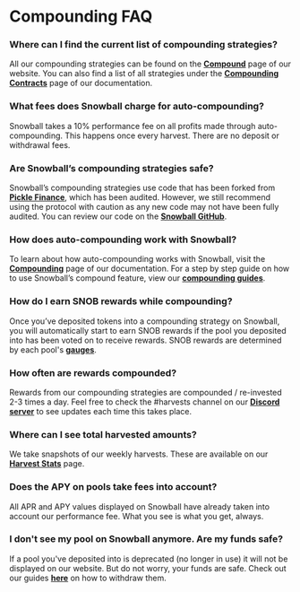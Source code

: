 # Compounding FAQ

### Where can I find the current list of compounding strategies?

All our compounding strategies can be found on the [**Compound**](https://app.snowball.network/compound-and-earn) page of our website. You can also find a list of all strategies under the [**Compounding Contracts**](../smart-contracts/compounding-contracts/) page of our documentation.

### What fees does Snowball charge for auto-compounding?

Snowball takes a 10% performance fee on all profits made through auto-compounding. This happens once every harvest. There are no deposit or withdrawal fees.

### Are Snowball’s compounding strategies safe?

Snowball’s compounding strategies use code that has been forked from [**Pickle Finance**](https://www.pickle.finance), which has been audited. However, we still recommend using the protocol with caution as any new code may not have been fully audited. You can review our code on the [**Snowball GitHub**](https://github.com/Snowball-Finance).

### How does auto-compounding work with Snowball?

To learn about how auto-compounding works with Snowball, visit the [**Compounding**](../../products/compounding.md) page of our documentation. For a step by step guide on how to use Snowball’s compound feature, view our [**compounding guides**](../guides/).

### How do I earn SNOB rewards while compounding?

Once you’ve deposited tokens into a compounding strategy on Snowball, you will automatically start to earn SNOB rewards if the pool you deposited into has been voted on to receive rewards. SNOB rewards are determined by each pool's [**gauges**](../../governance/xsnob/gauges.md).

### How often are rewards compounded?

Rewards from our compounding strategies are compounded / re-invested 2-3 times a day. Feel free to check the #harvests channel on our [**Discord server**](https://discord.gg/BPnBYDSqcb) to see updates each time this takes place.

### Where can I see total harvested amounts?

We take snapshots of our weekly harvests. These are available on our [**Harvest Stats**](../harvest-stats.md) page.

### Does the APY on pools take fees into account?

All APR and APY values displayed on Snowball have already taken into account our performance fee. What you see is what you get, always.

### I don't see my pool on Snowball anymore. Are my funds safe?

If a pool you've deposited into is deprecated (no longer in use) it will not be displayed on our website. But do not worry, your funds are safe. Check out our guides [**here**](../guides/) on how to withdraw them.
